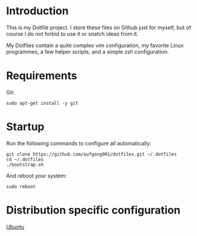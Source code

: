 Introduction
============
This is my Dotfile project. I store these files on Github just for myself, but of course I do not forbid to use it or snatch ideas from it.

My Dotfiles contain a quite complex vim configuration, my favorite Linux programmes, a few helper scripts, and a simple zsh configuration.


Requirements
============
Git:
    
    sudo apt-get install -y git    


Startup
=======
Run the following commands to configure all automatically:

    git clone https://github.com/aufgang001/dotfiles.git ~/.dotfiles
    cd ~/.dotfiles
    ./bootstrap.sh


And reboot your system:

    sudo reboot


Distribution specific configuration
===================================
[Ubuntu](ubuntu/README.md)
